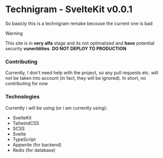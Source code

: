 # Technigram - SvelteKit v0.0.1

So basicly this is a technigram remake becouse the current one is bad

> [!WARNING]
> This site is in **very alfa** stage and its not optimalized and **have** potential security **vunerblities**. **DO NOT DEPLOY TO PRODUCTION**

### Contributing

Currently, I don't need help with the project, so any pull requests etc. will not be taken into account (in fact, they will be ignored). In short, no contributing for now

### Technologies

Currently i will be using (or i am currently using):
- SvelteKit
- TailwindCSS
- SCSS
- Svelte
- TypeScript
- Appwrite (for backend)
- Redis (for database)
